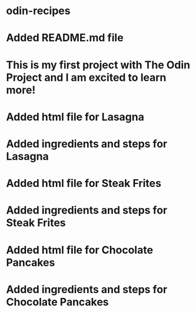 # odin-recipes
# Added README.md file
# This is my first project with The Odin Project and I am excited to learn more!
# Added html file for Lasagna
# Added ingredients and steps for Lasagna
# Added html file for Steak Frites
# Added ingredients and steps for Steak Frites
# Added html file for Chocolate Pancakes
# Added ingredients and steps for Chocolate Pancakes
